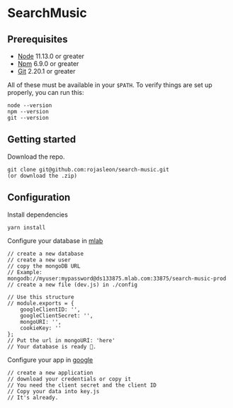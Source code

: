 # SearchMusic

## Prerequisites
- [Node](https://nodejs.org/) 11.13.0 or greater
- [Npm](https://npmjs.com) 6.9.0 or greater
- [Git](https://git-scm.com/) 2.20.1 or greater 

All of these must be available in your `$PATH`. To verify things are set up properly, you can run this:

```
node --version
npm --version
git --version
```

## Getting started
Download the repo.

```
git clone git@github.com:rojasleon/search-music.git
(or download the .zip)
```

## Configuration

Install dependencies
```
yarn install
```
Configure your database in [mlab](mlab.com)
```
// create a new database
// create a new user
// copy the mongoDB URL 
// Example: mongodb://myuser:mypassword@ds133875.mlab.com:33875/search-music-prod
// create a new file (dev.js) in ./config

// Use this structure
// module.exports = {
    googleClientID: '',
    googleClientSecret: '',
    mongoURI: '',
    cookieKey: ''
};
// Put the url in mongoURI: 'here'
// Your database is ready 🤪.
```
Configure your app in [google](https://console.developers.google.com)

```
// create a new application
// download your credentials or copy it
// You need the client secret and the client ID
// Copy your data into key.js
// It's already.
```

